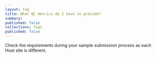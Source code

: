 ```yaml
---
layout: faq
title: What QC metrics do I have to provide?
summary:
published: false
collections: faqs
published: false
---
```


Check the requirements during your sample submission process as each Host site is different.
